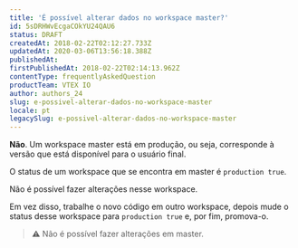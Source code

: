 ```yaml
---
title: 'É possível alterar dados no workspace master?'
id: 5sDRHWvEcgaCOkYU24QAU6
status: DRAFT
createdAt: 2018-02-22T02:12:27.733Z
updatedAt: 2020-03-06T13:56:18.388Z
publishedAt: 
firstPublishedAt: 2018-02-22T02:14:13.962Z
contentType: frequentlyAskedQuestion
productTeam: VTEX IO
author: authors_24
slug: e-possivel-alterar-dados-no-workspace-master
locale: pt
legacySlug: e-possivel-alterar-dados-no-workspace-master
---
```


__Não__. Um workspace master está em produção, ou seja, corresponde à versão que está disponível para o usuário final. 

O status de um workspace que se encontra em master é `production true`.

Não é possível fazer alterações nesse workspace.

Em vez disso, trabalhe o novo código em outro workspace, depois mude o status desse workspace para `production true` e, por fim, promova-o.

>⚠️ Não é possível fazer alterações em master.
